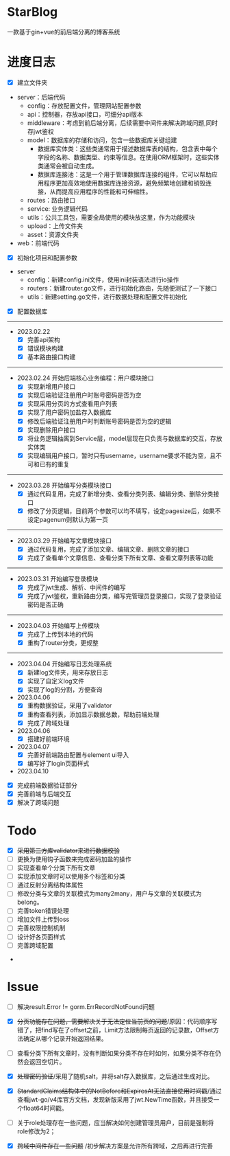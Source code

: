 # StarBlog
一款基于gin+vue的前后端分离的博客系统

# 进度日志

- [x] 建立文件夹
- server：后端代码
  - config：存放配置文件，管理网站配置参数
  - api：控制器，存放api接口，可细分api版本
  - middleware：考虑到前后端分离，后续需要中间件来解决跨域问题,同时存jwt鉴权
  - model：数据库的存储和访问，包含一些数据库关键组建
    - 数据库实体类：这些类通常用于描述数据库表的结构，包含表中每个字段的名称、数据类型、约束等信息。在使用ORM框架时，这些实体类通常会被自动生成。 
    - 数据库连接池：这是一个用于管理数据库连接的组件，它可以帮助应用程序更加高效地使用数据库连接资源，避免频繁地创建和销毁连接，从而提高应用程序的性能和可伸缩性。
  - routes：路由接口
  - service: 业务逻辑代码
  - utils：公共工具包，需要全局使用的模块放这里，作为功能模块
  - upload：上传文件夹
  - asset：资源文件夹
- web：前端代码
- [x] 初始化项目和配置参数
- server
  - config：新建config.ini文件，使用ini封装语法进行io操作
  - routers：新建router.go文件，进行初始化路由，先随便测试了一下接口
  - utils：新建setting.go文件，进行数据处理和配置文件初始化
- [x] 配置数据库 
---
- 2023.02.22 
  - [x] 完善api架构
  - [x] 错误模块构建
  - [x] 基本路由接口构建
---
- 2023.02.24 开始后端核心业务编程：用户模块接口
  - [x] 实现新增用户接口
  - [x] 实现后端验证注册用户时账号密码是否为空
  - [x] 实现采用分页的方式查看用户列表
  - [x] 实现了用户密码加盐存入数据库
  - [x] 修改后端验证注册用户时判断账号密码是否为空的逻辑
  - [x] 实现删除用户接口
  - [x] 将业务逻辑抽离到Service层，model层现在只负责与数据库的交互，存放实体类
  - [x] 实现编辑用户接口，暂时只有username，username要求不能为空，且不可和已有的重复
---
- 2023.03.28 开始编写分类模块接口
  - [x] 通过代码复用，完成了新增分类、查看分类列表、编辑分类、删除分类接口
  - [x] 修改了分页逻辑，目前两个参数可以均不填写，设定pagesize后，如果不设定pagenum则默认为第一页
---
- 2023.03.29 开始编写文章模块接口
  - [x] 通过代码复用，完成了添加文章、编辑文章、删除文章的接口
  - [x] 完成了查看单个文章信息、查看分类下所有文章、查看文章列表等功能
--- 
- 2023.03.31 开始编写登录模块
  - [x] 完成了jwt生成、解析、中间件的编写
  - [x] 完成了jwt鉴权，重新路由分类，编写完管理员登录接口，实现了登录验证密码是否正确
---
- 2023.04.03 开始编写上传模块
  - [x] 完成了上传到本地的代码
  - [x] 重构了router分类，更规整
---
- 2023.04.04 开始编写日志处理系统
  - [x] 新建log文件夹，用来存放日志
  - [x] 实现了自定义log文件
  - [x] 实现了log的分割，方便查询
- 2023.04.06 
  - [x] 重构数据验证，采用了validator
  - [x] 重构查看列表，添加显示数据总数，帮助前端处理
  - [x] 完成了跨域处理
- 2023.04.06
  - [x] 搭建好前端环境
- 2023.04.07
  - [x] 完善好前端路由配置与element ui导入
  - [x] 编写好了login页面样式
- 2023.04.10
- [x] 完成前端数据验证部分
- [x] 完善前端与后端交互
- [x] 解决了跨域问题

# Todo
- [x] ~~采用第三方库validator来进行数据校验~~
- [ ] 更换为使用钩子函数来完成密码加盐的操作
- [ ] 实现查看单个分类下所有文章
- [ ] 实现添加文章时可以使用多个标签和分类
- [ ] 通过反射分离结构体属性
- [ ] 修改分类与文章的关联模式为many2many，用户与文章的关联模式为belong。
- [ ] 完善token错误处理
- [ ] 增加文件上传到oss
- [ ] 完善权限控制机制
- [ ] 设计好各页面样式
- [ ] 完善跨域配置

- 

# Issue

- [ ] 解决result.Error != gorm.ErrRecordNotFound问题
- [x] ~~分页功能存在问题，需要解决关于无法定位当前页的问题~~/原因：代码顺序写错了，把find写在了offset之前，Limit方法限制每页返回的记录数，Offset方法确定从哪个记录开始返回结果。
- [ ] 查看分类下所有文章时，没有判断如果分类不存在时如何，如果分类不存在仍然会返回空切片。
- [x] ~~处理密码验证~~/采用了随机salt，并将salt存入数据库，之后通过生成对比。
- [x] ~~StandardClaims结构体中的NotBefore和ExpiresAt无法直接使用时间戳~~/通过查看jwt-go/v4库官方文档，发现新版采用了jwt.NewTime函数，并且接受一个float64时间戳。
- [ ] 关于role处理存在一些问题，应当解决如何创建管理员用户，目前是强制将role修改为2；
- [x] ~~跨域中间件存在一些问题~~ /初步解决方案是允许所有跨域，之后再进行完善



 



